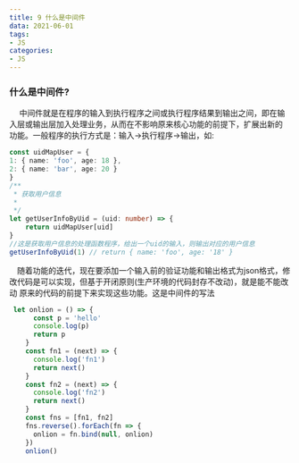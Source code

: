 ```yaml
---
title: 9 什么是中间件
data: 2021-06-01
tags:
- JS
categories:
- JS
---
```


### 什么是中间件?
&emsp;  中间件就是在程序的输入到执行程序之间或执行程序结果到输出之间，即在输入层或输出层加入处理业务，从而在不影响原来核心功能的前提下，扩展出新的
功能。一般程序的执行方式是：输入->执行程序->输出，如:
``` ts
const uidMapUser = {
1: { name: 'foo', age: 18 },
2: { name: 'bar', age: 20 }
}
/**
 * 获取用户信息
 *
 */
let getUserInfoByUid = (uid: number) => {
    return uidMapUser[uid]
}
//这是获取用户信息的处理函数程序，给出一个uid的输入，则输出对应的用户信息
getUserInfoByUid(1) // return { name: 'foo', age: '18' }
```
<!-- more -->

&emsp;随着功能的迭代，现在要添加一个输入前的验证功能和输出格式为json格式，修改代码是可以实现，但基于开闭原则(生产环境的代码封存不改动)，就是能不能改动
原来的代码的前提下来实现这些功能。这是中间件的写法

``` ts 
 let onlion = () => {
      const p = 'hello'
      console.log(p)
      return p
    }
    const fn1 = (next) => {
      console.log('fn1')
      return next()
    }
    const fn2 = (next) => {
      console.log('fn2')
      return next()
    }
    const fns = [fn1, fn2]
    fns.reverse().forEach(fn => {
      onlion = fn.bind(null, onlion)
    })
    onlion()
```